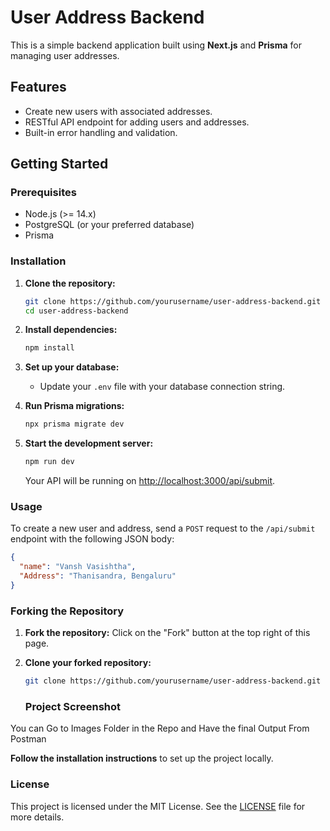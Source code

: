 
# User Address Backend

This is a simple backend application built using **Next.js** and **Prisma** for managing user addresses.

## Features

- Create new users with associated addresses.
- RESTful API endpoint for adding users and addresses.
- Built-in error handling and validation.

## Getting Started

### Prerequisites

- Node.js (>= 14.x)
- PostgreSQL (or your preferred database)
- Prisma

### Installation

1. **Clone the repository:**

   ```bash
   git clone https://github.com/yourusername/user-address-backend.git
   cd user-address-backend
   ```

2. **Install dependencies:**

   ```bash
   npm install
   ```

3. **Set up your database:**

   - Update your `.env` file with your database connection string.

4. **Run Prisma migrations:**

   ```bash
   npx prisma migrate dev
   ```

5. **Start the development server:**

   ```bash
   npm run dev
   ```

   Your API will be running on [http://localhost:3000/api/submit](http://localhost:3000/api/submit).

### Usage

To create a new user and address, send a `POST` request to the `/api/submit` endpoint with the following JSON body:

```json
{
  "name": "Vansh Vasishtha",
  "Address": "Thanisandra, Bengaluru"
}
```

### Forking the Repository

1. **Fork the repository:** Click on the "Fork" button at the top right of this page.
2. **Clone your forked repository:**

   ```bash
   git clone https://github.com/yourusername/user-address-backend.git
   ```

   ### Project Screenshot

You can Go to Images Folder in the Repo and Have the final Output From Postman

 **Follow the installation instructions** to set up the project locally.

### License

This project is licensed under the MIT License. See the [LICENSE](LICENSE) file for more details.
